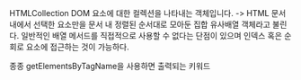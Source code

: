 HTMLCollection
DOM 요소에 대한 컬렉션을 나타내는 객체입니다.
->  HTML 문서 내에서 선택한 요소만을 문서 내 정렬된 순서대로 모아둔 집합
유사배열 객체라고 불린다.
일반적인 배열 메서드를 직접적으로 사용할 수 없다는 단점이 있으며 인덱스 혹은 순회로 요소에 접근하는 것이 가능하다.


종종
getElementsByTagName을 사용하면 출력되는 키워드